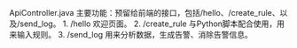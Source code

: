 ApiController.java
	主要功能：预留给前端的接口，包括/hello、/create_rule、以及/send_log。
		1. /hello 
			欢迎页面。
		2. /create_rule
			与Python脚本配合使用，用来输入规则。
		3. /send_log
			用来分析数据，生成告警、消除告警信息。